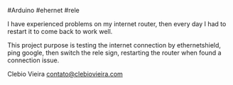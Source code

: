 #Arduino
#ehernet
#rele

I have experienced problems on my internet router, then every day I had to restart it to come back to work well.

This project purpose is testing the internet connection by ethernetshield, ping google, then switch the rele sign, restarting the router when found a connection issue.

Clebio Vieira
contato@clebiovieira.com
